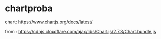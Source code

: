 chartproba
==============

chart: https://www.chartjs.org/docs/latest/

from : https://cdnjs.cloudflare.com/ajax/libs/Chart.js/2.7.3/Chart.bundle.js